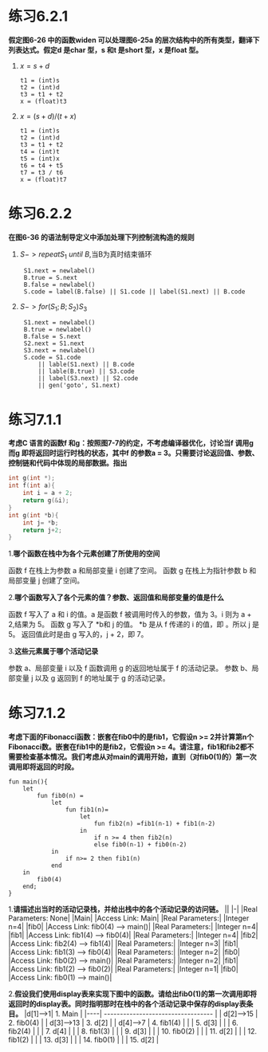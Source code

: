# 练习6.2.1 
**假定图6-26 中的函数widen 可以处理图6-25a 的层次结构中的所有类型，翻译下列表达式。假定d 是char 型，s 和t 是short 型，x 是float 型。**
 1. $x=s+d$

        t1 = (int)s
        t2 = (int)d
        t3 = t1 + t2
        x = (float)t3

 2. $x=(s+d)/(t+x)$
   
        t1 = (int)s
        t2 = (int)d
        t3 = t1 + t2
        t4 = (int)t
        t5 = (int)x
        t6 = t4 + t5
        t7 = t3 / t6
        x = (float)t7


# 练习6.2.2
**在图6-36 的语法制导定义中添加处理下列控制流构造的规则**

1. $S->repeat S_1\ until\ B$,当B为真时结束循环

        S1.next = newlabel()
        B.true = S.next
        B.false = newlabel()
        S.code = label(B.false) || S1.code || label(S1.next) || B.code

2. $S->for(S_1;B;S_2)S_3$

        S1.next = newlabel()
        B.true = newlabel()
        B.false = S.next
        S2.next = S1.next
        S3.next = newlabel()
        S.code = S1.code
            || lable(S1.next) || B.code
            || lable(B.true) || S3.code
            || label(S3.next) || S2.code
            || gen('goto', S1.next)

# 练习7.1.1
**考虑C 语言的函数f 和g：按照图7-7的约定，不考虑编译器优化，讨论当f 调用g 而g 即将返回时运行时栈的状态，其中f 的参数a = 3。只需要讨论返回值、参数、控制链和代码中体现的局部数据。指出**  
```C
int g(int *);
int f(int a){
    int i = a + 2;
    return g(&i);
}
int g(int *b){
    int j= *b;
    return j+2;
}
```  
1.**哪个函数在栈中为各个元素创建了所使用的空间**

函数 f 在栈上为参数 a 和局部变量 i 创建了空间。
函数 g 在栈上为指针参数 b 和局部变量 j 创建了空间。

2.**哪个函数写入了各个元素的值？参数、返回值和局部变量的值是什么**

函数 f 写入了 a 和 i 的值。a 是函数 f 被调用时传入的参数，值为 3。i 则为 a + 2,结果为 5。
函数 g 写入了 *b和 j 的值。 *b 是从 f 传递的 i 的值，即 。所以 j 是5。
返回值此时是由 g 写入的，j + 2，即 7。

3.**这些元素属于哪个活动记录**

参数 a、局部变量 i 以及 f 函数调用 g 的返回地址属于 f 的活动记录。
参数 b、局部变量 j 以及 g 返回到 f 的地址属于 g 的活动记录。


# 练习7.1.2
**考虑下面的Fibonacci函数：嵌套在fib0中的是fib1，它假设n >= 2并计算第n个Fibonacci数。嵌套在fib1中的是fib2，它假设n >= 4。请注意，fib1和fib2都不需要检查基本情况。我们考虑从对main的调用开始，直到（对fib0(1)的）第一次调用即将返回的时段。**  

```
fun main(){
    let
        fun fib0(n) = 
            let
                fun fib1(n)=
                    let
                        fun fib2(n) =fib1(n-1) + fib1(n-2)
                    in
                        if n >= 4 then fib2(n)
                        else fib0(n-1) + fib0(n-2)
            in
                if n>= 2 then fib1(n)
            end
    in
        fib0(4)
    end;
}
```

1.**请描述出当时的活动记录栈，并给出栈中的各个活动记录的访问链。**
||
|-|
|Real Parameters: None|
|Main|
|Access Link: Main|
|Real Parameters:|
|Integer n=4|
|fib0|
|Access Link: fib0(4) --> main()|
|Real Parameters:|
|Integer n=4|
|fib1|
|Access Link: fib1(4) --> fib0(4)|
|Real Parameters:|
|Integer n=4|
|fib2|
|Access Link: fib2(4) --> fib1(4)|
|Real Parameters:|
|Integer n=3|
|fib1|
|Access Link: fib1(3) --> fib0(4)|
|Real Parameters:|
|Integer n=2|
|fib0|
|Access Link: fib0(2) --> main()|
|Real Parameters:|
|Integer n=2|
|fib1|
|Access Link: fib1(2) --> fib0(2)|
|Real Parameters:|
|Integer n=1|
|fib0|
|Access Link: fib0(1) --> main()|




2.**假设我们使用display表来实现下图中的函数。请给出fib0(1)的第一次调用即将返回时的display表。同时指明那时在栈中的各个活动记录中保存的display表条目。**
|d[1]-->1| 1. Main | 
|----| ---------------------------------- | 
| d[2]-->15 | 2. fib0(4) |
| d[3]-->13 | 3. d[2] | 
| d[4]-->7 | 4. fib1(4) | 
| | 5. d[3] | 
| | 6. fib2(4) | 
| | 7. d[4] | 
| | 8. fib1(3) | 
| | 9. d[3] | 
| | 10. fib0(2) | 
| | 11. d[2] | 
| | 12. fib1(2) | 
| | 13. d[3] | 
| | 14. fib0(1) | 
| | 15. d[2] |
